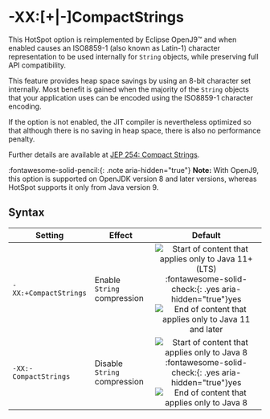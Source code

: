 ﻿<!--
* Copyright (c) 2017, 2025 IBM Corp. and others
*
* This program and the accompanying materials are made
* available under the terms of the Eclipse Public License 2.0
* which accompanies this distribution and is available at
* https://www.eclipse.org/legal/epl-2.0/ or the Apache
* License, Version 2.0 which accompanies this distribution and
* is available at https://www.apache.org/licenses/LICENSE-2.0.
*
* This Source Code may also be made available under the
* following Secondary Licenses when the conditions for such
* availability set forth in the Eclipse Public License, v. 2.0
* are satisfied: GNU General Public License, version 2 with
* the GNU Classpath Exception [1] and GNU General Public
* License, version 2 with the OpenJDK Assembly Exception [2].
*
* [1] https://www.gnu.org/software/classpath/license.html
* [2] https://openjdk.org/legal/assembly-exception.html
*
* SPDX-License-Identifier: EPL-2.0 OR Apache-2.0 OR GPL-2.0-only WITH Classpath-exception-2.0 OR GPL-2.0-only WITH OpenJDK-assembly-exception-1.0
-->

# -XX:[+|-]CompactStrings

<!-- Release 0.8.0 -->

This HotSpot option is reimplemented by Eclipse OpenJ9&trade; and when enabled causes an ISO8859-1 (also known as Latin-1) character representation to be used internally for `String` objects, while preserving full API compatibility.

This feature provides heap space savings by using an 8-bit character set internally. Most benefit is gained when the majority of the `String` objects that your application uses can be encoded using the ISO8859-1 character encoding. 

If the option is not enabled, the JIT compiler is nevertheless optimized so that although there is no saving in heap space, there is also no performance penalty.

Further details are available at [JEP 254: Compact Strings](https://openjdk.org/jeps/254).

:fontawesome-solid-pencil:{: .note aria-hidden="true"} **Note:** With OpenJ9, this option is supported on OpenJDK version 8 and later versions, whereas HotSpot supports it only from Java version 9.

## Syntax

| Setting                  | Effect                       | Default |
|--------------------------|------------------------------|:-------:|
| `-XX:+CompactStrings`    | Enable `String` compression  |  ![Start of content that applies only to Java 11+ (LTS)](cr/java11plus.png) :fontawesome-solid-check:{: .yes aria-hidden="true"}<span class="sr-only">yes</span>  ![End of content that applies only to Java 11 and later](cr/java_close_lts.png)      |
| `-XX:-CompactStrings`    | Disable `String` compression |  ![Start of content that applies only to Java 8](cr/java8.png) :fontawesome-solid-check:{: .yes aria-hidden="true"}<span class="sr-only">yes</span> ![End of content that applies only to Java 8](cr/java_close_lts.png) |


<!-- ==== END OF TOPIC ==== xxcompactstrings.md ==== -->